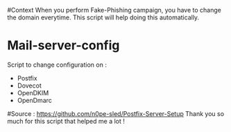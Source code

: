 #Context
When you perform Fake-Phishing campaign, you have to change the domain everytime. 
This script will help doing this automatically.

# Mail-server-config
Script to change configuration on : 
- Postfix
- Dovecot 
- OpenDKIM
- OpenDmarc


#Source : https://github.com/n0pe-sled/Postfix-Server-Setup
Thank you so much for this script that helped me a lot !
